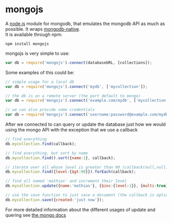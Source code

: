 # mongojs
A [node.js](http://nodejs.org) module for mongodb, that emulates the mongodb API as much as possible. It wraps [mongodb-native](https://github.com/christkv/node-mongodb-native/).  
It is available through npm:

	npm install mongojs

mongojs is very simple to use:

``` js
var db = require('mongojs').connect(databaseURL, [collections]);
```

Some examples of this could be:

``` js
// simple usage for a local db
var db = require('mongojs').connect('mydb', ['mycollection']);

// the db is on a remote server (the port default to mongo)
var db = require('mongojs').connect('example.com/mydb', ['mycollection']);

// we can also provide some credentials
var db = require('mongojs').connect('username:password@example.com/mydb', ['mycollection']);
```

After we connected to can query or update the database just how we would using the mongo API with the exception that we use a callback

``` js
// find everything
db.mycollection.find(callback);

// find everything, but sort by name
db.mycollection.find().sort({name:1}, callback);

// iterate over all whose level is greater than 90 (callback(null,null) indicates that the iteration has finished)
db.mycollection.find({level:{$gt:90}}).forEach(callback);

// find all named 'mathias' and increment their level
db.mycollection.update({name:'mathias'}, {$inc:{level:1}}, {multi:true}, callback);

// use the save function to just save a document (the callback is optional for all writes)
db.mycollection.save({created:'just now'});
```

For more detailed information about the different usages of update and quering see [the mongo docs](http://www.mongodb.org/display/DOCS/Manual)
